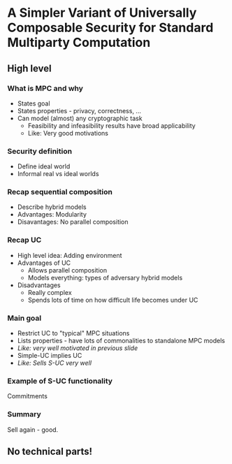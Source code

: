 # A Simpler Variant of Universally Composable Security for Standard Multiparty Computation

## High level

### What is MPC and why

* States goal
* States properties - privacy, correctness, ...
* Can model (almost) any cryptographic task
	* Feasibility and infeasibility results have broad applicability
	* Like: Very good motivations

### Security definition

* Define ideal world
* Informal real vs ideal worlds

### Recap sequential composition

* Describe hybrid models
* Advantages: Modularity
* Disavantages: No parallel composition

### Recap UC

* High level idea: Adding environment
* Advantages of UC
	* Allows parallel composition
	* Models everything: types of adversary  hybrid models
* Disadvantages
	* Really complex
	* Spends lots of time on how difficult life becomes under UC

### Main goal

* Restrict UC to "typical" MPC situations
* Lists properties - have lots of commonalities to standalone MPC models
* _Like: very well motivated in previous slide_
* Simple-UC implies UC
* _Like: Sells S-UC very well_

### Example of S-UC functionality

Commitments

### Summary

Sell again - good.

## No technical parts!
